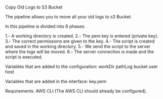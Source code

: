 Copy Old Logs to S3 Bucket

The pipeline allows you to move all your old logs to s3 Bucket.

In this pipeline is divided into 6 phases:

1.- A working directory is created.
2.- The pem key is entered (private key).
3.- The correct permissions are given to the key.
4.- The script is created and saved in the working directory.
5.- We send the script to the server where the logs will be moved.
6.- The server connection is made and the script is executed.

Variables that are added to the configuration:
    workDir
    pathLog
    bucket
    user
    host

Variables that are added in the interface:
    key.pem

Requirements:
    AWS CLI (The AWS CLI should already be configured).
